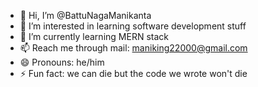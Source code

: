 - 👋 Hi, I’m @BattuNagaManikanta
- 👀 I’m interested in learning software development stuff
- 🌱 I’m currently learning MERN stack
- 📫 Reach me through mail: maniking22000@gmail.com
- 😄 Pronouns: he/him
- ⚡ Fun fact: we can die but the code we wrote won't die

<!---
BattuNagaManikanta/BattuNagaManikanta is a ✨ special ✨ repository because its `README.md` (this file) appears on your GitHub profile.
You can click the Preview link to take a look at your changes.
--->
